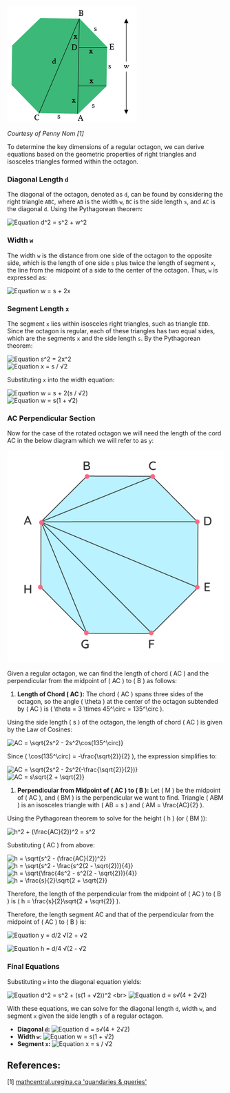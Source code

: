 ![Regular Octagon Diagram](./octagon_dia.png)

*Courtesy of Penny Nom [1]*

To determine the key dimensions of a regular octagon, we can derive equations based on the geometric properties of right triangles and isosceles triangles formed within the octagon.

### Diagonal Length  `d`

The diagonal of the octagon, denoted as `d`, can be found by considering the right triangle `ABC`, where `AB` is the width `w`, `BC` is the side length `s`, and `AC` is the diagonal `d`. Using the Pythagorean theorem:

![Equation d^2 = s^2 + w^2](https://latex.codecogs.com/svg.image?\inline&space;\LARGE&space;\bg{white}{\color{White}d^{2}=s^{2}&plus;w^{2}})

### Width  `w` 

The width `w` is the distance from one side of the octagon to the opposite side, which is the length of one side `s` plus twice the length of segment `x`, the line from the midpoint of a side to the center of the octagon. Thus, `w` is expressed as:

![Equation w = s + 2x](https://latex.codecogs.com/svg.image?\inline&space;\LARGE&space;\bg{white}{\color{White}w=s&plus;2x})

### Segment Length  `x` 

The segment `x` lies within isosceles right triangles, such as triangle `EBD`. Since the octagon is regular, each of these triangles has two equal sides, which are the segments `x` and the side length `s`. By the Pythagorean theorem:

![Equation s^2 = 2x^2](https://latex.codecogs.com/svg.image?\inline&space;\LARGE&space;\bg{white}{\color{White}s^{2}=2x^{2}})
<br>
![Equation x = s / √2](https://latex.codecogs.com/svg.image?\inline&space;\LARGE&space;\bg{white}{\color{White}x=\frac{s}{\sqrt{2}}}\frac{}{})

Substituting `x` into the width equation:

![Equation w = s + 2(s / √2)](https://latex.codecogs.com/svg.image?\inline&space;\LARGE&space;\bg{white}{\color{White}w=s&plus;2(\frac{s}{\sqrt{2}})})
<br>
![Equation w = s(1 + √2)](https://latex.codecogs.com/svg.image?\inline&space;\LARGE&space;\bg{white}{\color{White}w=s(1&plus;\sqrt{2})})

### AC Perpendicular Section
Now for the case of the rotated octagon we will need the length of the cord AC in the below diagram which we will refer to as `y`:

![Regular Octagon Diagram 2](./octagon_dia2.png)

Given a regular octagon, we can find the length of chord \( AC \) and the perpendicular from the midpoint of \( AC \) to \( B \) as follows:

1. **Length of Chord \( AC \):** The chord \( AC \) spans three sides of the octagon, so the angle \( \theta \) at the center of the octagon subtended by \( AC \) is \( \theta = 3 \times 45^\circ = 135^\circ \).

Using the side length \( s \) of the octagon, the length of chord \( AC \) is given by the Law of Cosines:

![AC = \sqrt{2s^2 - 2s^2\cos(135^\circ)}](https://latex.codecogs.com/svg.image?\inline&space;\LARGE&space;\bg{white}{{\color{White}AC=\sqrt{2s^2&space;-&space;2s^2\cos(135^\circ)}}})

Since \( \cos(135^\circ) = -\frac{\sqrt{2}}{2} \), the expression simplifies to:

![AC = \sqrt{2s^2 - 2s^2(-\frac{\sqrt{2}}{2})}](https://latex.codecogs.com/svg.image?\inline&space;\LARGE&space;\bg{white}{\color{White}AC=\sqrt{2s^2-2s^2(-\frac{\sqrt{2}}{2})}})
<br>
![AC = s\sqrt{2 + \sqrt{2}}](https://latex.codecogs.com/svg.image?\inline&space;\LARGE&space;\bg{white}{\color{White}AC=s\sqrt{2&plus;\sqrt{2}}})

1. **Perpendicular from Midpoint of \( AC \) to \( B \):** Let \( M \) be the midpoint of \( AC \), and \( BM \) is the perpendicular we want to find. Triangle \( ABM \) is an isosceles triangle with \( AB = s \) and \( AM = \frac{AC}{2} \).

Using the Pythagorean theorem to solve for the height \( h \) (or \( BM \)):

![h^2 + (\frac{AC}{2})^2 = s^2](https://latex.codecogs.com/svg.image?\inline&space;\LARGE&space;\bg{white}{{\color{White}h^2&space;&plus;&space;\left(\frac{AC}{2}\right)^2&space;=&space;s^2}})

Substituting \( AC \) from above:

![h = \sqrt{s^2 - (\frac{AC}{2})^2}](https://latex.codecogs.com/svg.image?\inline&space;\LARGE&space;\bg{white}{{\color{White}h&space;=&space;\sqrt{s^2&space;-&space;\left(\frac{AC}{2}\right)^2}}})
![h = \sqrt{s^2 - \frac{s^2(2 - \sqrt{2})}{4}}](https://latex.codecogs.com/svg.image?\inline&space;\LARGE&space;\bg{white}{{\color{White}h&space;=&space;\sqrt{s^2&space;-&space;\frac{s^2(2&space;-&space;\sqrt{2})}{4}}}})
![h = \sqrt{\frac{4s^2 - s^2(2 - \sqrt{2})}{4}}](https://latex.codecogs.com/svg.image?\inline&space;\LARGE&space;\bg{white}{{\color{White}h&space;=&space;\sqrt{\frac{4s^2&space;-&space;s^2(2&space;-&space;\sqrt{2})}{4}}}})
![h = \frac{s}{2}\sqrt{2 + \sqrt{2}}](https://latex.codecogs.com/svg.image?\inline&space;\LARGE&space;\bg{white}{{\color{White}h&space;=&space;\frac{s}{2}\sqrt{2&space;&plus;&space;\sqrt{2}}}})

Therefore, the length of the perpendicular from the midpoint of \( AC \) to \( B \) is \( h = \frac{s}{2}\sqrt{2 + \sqrt{2}} \).


Therefore, the length segment AC and that of the perpendicular from the midpoint of \( AC \) to \( B \) is:


![Equation y = d/2 √(2 + √2](https://latex.codecogs.com/svg.image?\inline&space;\LARGE&space;\bg{white}{\color{White}y=\frac{d}{2}\sqrt{2&plus;\sqrt{2}}})

![Equation h = d/4 √(2 - √2](https://latex.codecogs.com/svg.image?\inline&space;\LARGE&space;\bg{white}{\color{White}h=\frac{d}{4}\sqrt{2-\sqrt{2}}})


### Final Equations

Substituting `w` into the diagonal equation yields:

![Equation d^2 = s^2 + (s(1 + √2))^2](https://latex.codecogs.com/svg.image?\inline&space;\LARGE&space;\bg{white}{\color{White}d^{2}=s^{2}&plus;(s(1&plus;\sqrt{2}))^{2}})
<br>
![Equation d = s√(4 + 2√2)](https://latex.codecogs.com/svg.image?\inline&space;\LARGE&space;\bg{White}{\color{White}d=s\sqrt{4&plus;2\sqrt{2}}})

With these equations, we can solve for the diagonal length `d`, width `w`, and segment `x` given the side length `s` of a regular octagon.

- **Diagonal `d`:** ![Equation d = s√(4 + 2√2)](https://latex.codecogs.com/svg.image?\inline&space;\LARGE&space;\bg{white}{\color{White}d=s\sqrt{4&plus;2\sqrt{2}}})
- **Width `w`:** ![Equation w = s(1 + √2)](https://latex.codecogs.com/svg.image?\inline&space;\LARGE&space;\bg{white}{\color{White}w=s(1&plus;\sqrt{2})})
- **Segment `x`:** ![Equation x = s / √2](https://latex.codecogs.com/svg.image?\inline&space;\LARGE&space;\bg{white}{\color{White}x=\frac{s}{\sqrt{2}}}\frac{}{})

## References:
[1] [mathcentral.uregina.ca 'quandaries & queries'](http://mathcentral.uregina.ca/QQ/database/QQ.09.20/h/sue2.html)
